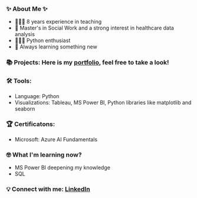 ### ✨ About Me ✨

- 👩🏻‍🏫 8 years experience in teaching
- 🏥 Master's in Social Work and a strong interest in healthcare data analysis
- 👩🏻‍💻 Python enthusiast
- 🌿 Always learning something new

### 📚 Projects: Here is my [portfolio](Portfolio.md), feel free to take a look!

### 🛠️ Tools:
- Language: Python
- Visualizations: Tableau, MS Power BI, Python libraries like matplotlib and seaborn

### 🏆 Certificatons:
- Microsoft: Azure AI Fundamentals

### 🤓 What I'm learning now?
- MS Power BI deepening my knowledge
- SQL

### 💡 Connect with me: [LinkedIn](www.linkedin.com/in/allison-høgsdorf)
